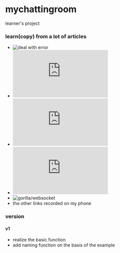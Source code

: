 # mychattingroom
learner's project
### learn(copy) from a lot of articles
- ![deal with error](https://studygolang.com/articles/12061?fr=sidebar)
- ![http.get](https://www.jb51.net/article/128683.htm)
- ![github.com/axgle/mahonia](https://www.skiy.net/201511103817.html)
- ![runoob golang](http://www.runoob.com/go/go-tutorial.html)
- ![gorilla/websocket](https://github.com/gorilla/websocket)
- the other links recorded on my phone
### version
#### v1
- realize the basic function
- add naming function on the basis of the example
